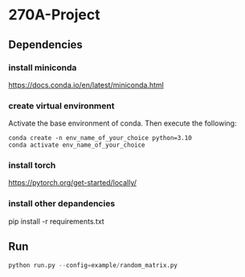 # 270A-Project

## Dependencies

### install miniconda
https://docs.conda.io/en/latest/miniconda.html

### create virtual environment
Activate the base environment of conda. Then execute the following:
```
conda create -n env_name_of_your_choice python=3.10
conda activate env_name_of_your_choice
```

### install torch
https://pytorch.org/get-started/locally/

### install other depandencies
pip install -r requirements.txt


## Run
```python
python run.py --config=example/random_matrix.py 
```

